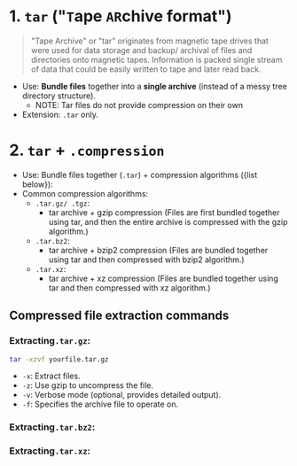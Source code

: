 
# 1. `tar` ("`T`ape `AR`chive format")

> "Tape Archive" or "tar" originates from magnetic tape drives that were used for data storage and backup/ archival of files and directories onto magnetic tapes. Information is packed single stream of data that could be easily written to tape and later read back.

- Use: **Bundle files** together into a **single archive** (instead of a messy tree directory structure).
	- NOTE: Tar files do not provide compression on their own
- Extension: `.tar` only.

# 2. `tar` + `.compression`
- Use: Bundle files together (`.tar`) + compression algorithms ({list below}):
- Common compression algorithms:
	- `.tar.gz/ .tgz`: 
		- tar archive + gzip compression (Files are first bundled together using tar, and then the entire archive is compressed with the gzip algorithm.)
	- `.tar.bz2`:
		- tar archive + bzip2 compression (Files are bundled together using tar and then compressed with bzip2 algorithm.)
	- `.tar.xz`:
		- tar archive + xz compression (Files are bundled together using tar and then compressed with xz algorithm.)

## Compressed file extraction commands
### Extracting`.tar.gz`:
``` bash
tar -xzvf yourfile.tar.gz
```
- `-x`: Extract files.
- `-z`: Use gzip to uncompress the file.
- `-v`: Verbose mode (optional, provides detailed output).
- `-f`: Specifies the archive file to operate on.

### Extracting`.tar.bz2`:
### Extracting`.tar.xz`:
